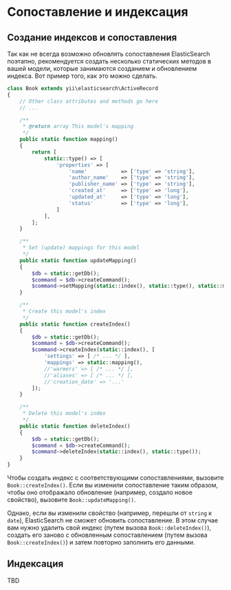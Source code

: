 Сопоставление и индексация
==================

## Создание индексов и сопоставления

Так как не всегда возможно обновлять сопоставления ElasticSearch поэтапно, рекомендуется создать несколько статических методов в вашей модели, которые занимаются созданием и обновлением индекса. Вот пример того, как это можно сделать.

```php
class Book extends yii\elasticsearch\ActiveRecord
{
    // Other class attributes and methods go here
    // ...

    /**
     * @return array This model's mapping
     */
    public static function mapping()
    {
        return [
            static::type() => [
                'properties' => [
                    'name'           => ['type' => 'string'],
                    'author_name'    => ['type' => 'string'],
                    'publisher_name' => ['type' => 'string'],
                    'created_at'     => ['type' => 'long'],
                    'updated_at'     => ['type' => 'long'],
                    'status'         => ['type' => 'long'],
                ]
            ],
        ];
    }

    /**
     * Set (update) mappings for this model
     */
    public static function updateMapping()
    {
        $db = static::getDb();
        $command = $db->createCommand();
        $command->setMapping(static::index(), static::type(), static::mapping());
    }

    /**
     * Create this model's index
     */
    public static function createIndex()
    {
        $db = static::getDb();
        $command = $db->createCommand();
        $command->createIndex(static::index(), [
            'settings' => [ /* ... */ ],
            'mappings' => static::mapping(),
            //'warmers' => [ /* ... */ ],
            //'aliases' => [ /* ... */ ],
            //'creation_date' => '...'
        ]);
    }

    /**
     * Delete this model's index
     */
    public static function deleteIndex()
    {
        $db = static::getDb();
        $command = $db->createCommand();
        $command->deleteIndex(static::index(), static::type());
    }
}
```

Чтобы создать индекс с соответствующими сопоставлениями, вызовите `Book::createIndex()`. Если вы изменили сопоставление таким образом, чтобы оно отображало обновление (например, создало новое свойство), вызовите `Book::updateMapping()`.

Однако, если вы изменили свойство (например, перешли от `string` к` date`), ElasticSearch не сможет обновить сопоставление. В этом случае вам нужно удалить свой индекс (путем вызова `Book::deleteIndex()`), создать его заново с обновленным сопоставлением (путем вызова `Book::createIndex()`) и затем повторно заполнить его данными.

## Индексация
TBD